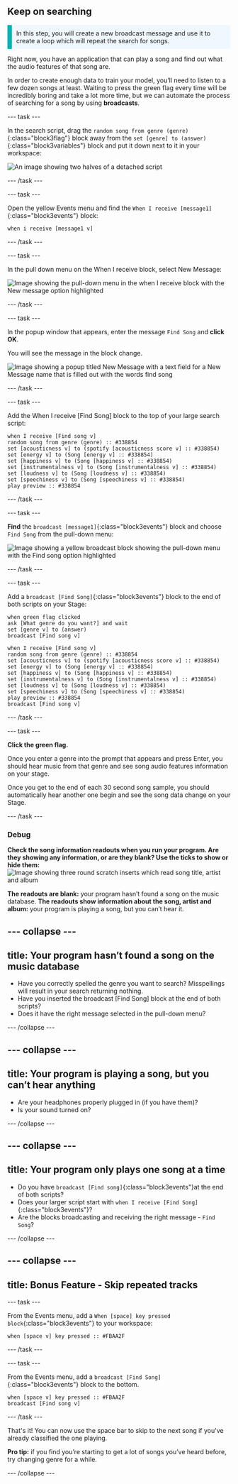 ## Keep on searching
<p style='border-left: solid; border-width:10px; border-color: #0faeb0; background-color: aliceblue; padding: 10px;'>
In this step, you will create a new broadcast message and use it to create a loop which will repeat the search for songs.
</p>

Right now, you have an application that can play a song and find out what the audio features of that song are. 

In order to create enough data to train your model, you’ll need to listen to a few dozen songs at least. Waiting to press the green flag every time will be incredibly boring and take a lot more time, but we can automate the process of searching for a song by using **broadcasts**.

--- task ---

In the search script, drag the `random song from genre (genre)`{:class="block3flag"} block away from the `set [genre] to (answer)`{:class="block3variables"} block and put it down next to it in your workspace:

![An image showing two halves of a detached script](images/repeat_search1.png)

--- /task ---

--- task ---

Open the yellow Events menu and find the `When I receive [message1]`{:class="block3events"} block:

```blocks3
when i receive [message1 v]
```

--- /task ---

--- task ---

In the pull down menu on the When I receive block, select New Message:

![Image showing the pull-down menu in the when I receive block with the New message option highlighted](images/new_message.png)

--- /task ---

--- task ---

In the popup window that appears, enter the message `Find Song` and **click OK**. 

You will see the message in the block change.

![Image showing a popup titled New Message with a text field for a New Message name that is filled out with the words find song](images/new_message_name.png)

--- /task ---

--- task ---

Add the When I receive [Find Song] block to the top of your large search script: 

```blocks3
when I receive [Find song v]
random song from genre (genre) :: #338854
set [acousticness v] to (spotify [acousticness score v] :: #338854)
set [energy v] to (Song [energy v] :: #338854)
set [happiness v] to (Song [happiness v] :: #338854)
set [instrumentalness v] to (Song [instrumentalness v] :: #338854)
set [loudness v] to (Song [loudness v] :: #338854)
set [speechiness v] to (Song [speechiness v] :: #338854)
play preview :: #338854
```

--- /task ---

--- task ---

**Find** the `broadcast [message1]`{:class="block3events"} block and choose `Find Song` from the pull-down menu:

![Image showing a yellow broadcast block showing the pull-down menu with the Find song option highlighted ](images/broadcast_find_song.png)

--- /task ---

--- task ---

Add a `broadcast [Find Song]`{:class="block3events"} block to the end of both scripts on your Stage:


```blocks3
when green flag clicked
ask [What genre do you want?] and wait
set [genre v] to (answer)
broadcast [Find song v]
```

```blocks3
when I receive [Find song v]
random song from genre (genre) :: #338854
set [acousticness v] to (spotify [acousticness score v] :: #338854)
set [energy v] to (Song [energy v] :: #338854)
set [happiness v] to (Song [happiness v] :: #338854)
set [instrumentalness v] to (Song [instrumentalness v] :: #338854)
set [loudness v] to (Song [loudness v] :: #338854)
set [speechiness v] to (Song [speechiness v] :: #338854)
play preview :: #338854
broadcast [Find song v]
```

--- /task ---

--- task ---

**Click the green flag.** 

Once you enter a genre into the prompt that appears and press Enter, you should hear music from that genre and see song audio features information on your stage. 

Once you get to the end of each 30 second song sample, you should automatically hear another one begin and see the song data change on your Stage.

--- /task ---

### Debug

**Check the song information readouts when you run your program. Are they showing any information, or are they blank? Use the ticks to show or hide them:**
![Image showing three round scratch inserts which read song title, artist and album](images/spotify_bubbles.png)

**The readouts are blank:** your program hasn’t found a song on the music database.
**The readouts show information about the song, artist and album:** your program is playing a song, but you can’t hear it.
 
--- collapse ---
---
title: Your program hasn’t found a song on the music database
---

+ Have you correctly spelled the genre you want to search? Misspellings will result in your search returning nothing.
+ Have you inserted the broadcast [Find Song] block at the end of both scripts? 
+ Does it have the right message selected in the pull-down menu?

--- /collapse ---

--- collapse ---
---
title: Your program is playing a song, but you can’t hear anything
---

+ Are your headphones properly plugged in (if you have them)? 
+ Is your sound turned on?

--- /collapse ---  

--- collapse ---
---
title: Your program only plays one song at a time
---

+ Do you have `broadcast [Find song]`{:class="block3events"}at the end of both scripts? 
+ Does your larger script start with `when I receive [Find Song]`{:class="block3events"}?
+ Are the blocks broadcasting and receiving the right message - `Find Song`?

--- /collapse ---

--- collapse ---
---
title: Bonus Feature - Skip repeated tracks
---

--- task ---

From the Events menu, add a `When [space] key pressed block`{:class="block3events"} to your workspace:

```blocks3
when [space v] key pressed :: #FBAA2F
```

--- /task ---

--- task ---

From the Events menu, add a `broadcast [Find Song]`{:class="block3events"} block to the bottom.

```blocks3
when [space v] key pressed :: #FBAA2F
broadcast [Find song v]
```

--- /task ---

That's it! You can now use the space bar to skip to the next song if you've already classified the one playing.

**Pro tip:** if you find you’re starting to get a lot of songs you’ve heard before, try changing genre for a while.

--- /collapse ---